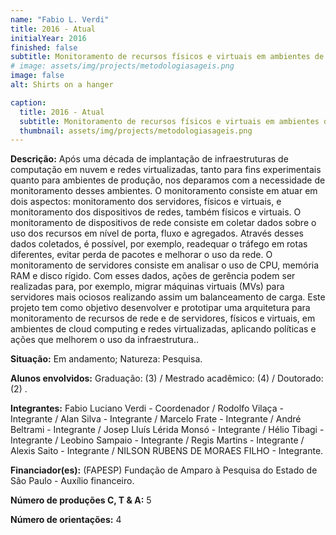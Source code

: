 ```yaml
---
name: "Fabio L. Verdi"
title: 2016 - Atual
initialYear: 2016
finished: false
subtitle: Monitoramento de recursos físicos e virtuais em ambientes de cloud computing e infraestruturas virtualizadas
# image: assets/img/projects/metodologiasageis.png
image: false
alt: Shirts on a hanger

caption:
  title: 2016 - Atual
  subtitle: Monitoramento de recursos físicos e virtuais em ambientes de cloud computing e infraestruturas virtualizadas
  thumbnail: assets/img/projects/metodologiasageis.png
---
```

<p class="text-justify my-2">
<strong>Descrição:</strong>   Após uma década de implantação de infraestruturas de computação em nuvem e redes virtualizadas, tanto para fins experimentais quanto para ambientes de produção, nos deparamos com a necessidade de monitoramento desses ambientes. O monitoramento consiste em atuar em dois aspectos: monitoramento dos servidores, físicos e virtuais, e monitoramento dos dispositivos de redes, também físicos e virtuais. O monitoramento de dispositivos de rede consiste em coletar dados sobre o uso dos recursos em nível de porta, fluxo e agregados. Através desses dados coletados, é possível, por exemplo, readequar o tráfego em rotas diferentes, evitar perda de pacotes e melhorar o uso da rede. O monitoramento de servidores consiste em analisar o uso de CPU, memória RAM e disco rígido. Com esses dados, ações de gerência podem ser realizadas para, por exemplo, migrar máquinas virtuais (MVs) para servidores mais ociosos realizando assim um balanceamento de carga. Este projeto tem como objetivo desenvolver e prototipar uma arquitetura para monitoramento de recursos de rede e de servidores, físicos e virtuais, em ambientes de cloud computing e redes virtualizadas, aplicando políticas e ações que melhorem o uso da infraestrutura..
</p>
<p class = "text-justify my-2">
<strong>Situação:</strong> Em andamento; Natureza: Pesquisa.
</p>
<p class = "text-justify my-2">
  <strong>Alunos envolvidos:</strong>  Graduação: (3) / Mestrado acadêmico: (4) / Doutorado: (2) .
</p>
<p class = "text-justify my-2">
<strong>Integrantes:</strong>  Fabio Luciano Verdi - Coordenador / Rodolfo Vilaça - Integrante / Alan Silva - Integrante / Marcelo Frate - Integrante / André Beltrami - Integrante / Josep Lluís Lérida Monsó - Integrante / Hélio Tibagi - Integrante / Leobino Sampaio - Integrante / Regis Martins - Integrante / Alexis Saito - Integrante / NILSON RUBENS DE MORAES FILHO - Integrante.
</p>
<p class = "text-justify my-2">
<strong>Financiador(es):</strong> (FAPESP) Fundação de Amparo à Pesquisa do Estado de São Paulo - Auxílio financeiro.
</p>
<p class = "text-justify my-2">
<strong>Número de produções C, T & A:</strong> 5
</p>
<p class = "text-justify my-2">
<strong>Número de orientações:</strong> 4
</p>